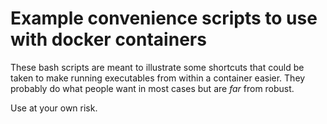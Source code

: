 # Example convenience scripts to use with docker containers

These bash scripts are meant to illustrate some shortcuts that could be taken 
to make running executables from within a container easier. They probably do
what people want in most cases but are _far_ from robust.

Use at your own risk.